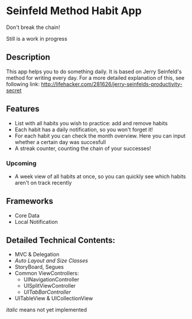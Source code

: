 # Seinfeld Method Habit App
Don't break the chain!

Still is a work in progress

## Description
This app helps you to do something daily. It is based on Jerry Seinfeld's method for writing every day. For a more detailed explanation of this, see following link: http://lifehacker.com/281626/jerry-seinfelds-productivity-secret

## Features
- List with all habits you wish to practice: add and remove habits
- Each habit has a daily notification, so you won't forget it!
- For each habit you can check the month overview. Here you can input whether a certain day was succesfull
- A streak counter, counting the chain of your successes!
### Upcoming
- A week view of all habits at once, so you can quickly see which habits aren't on track recently

## Frameworks
- Core Data
- Local Notification

## Detailed Technical Contents:
- MVC & Delegation 
- *Auto Layout and Size Classes*
- StoryBoard, Segues
- Common ViewControllers:
  - UINavigationController
  - UISplitViewController
  - *UITabBarController*
- UITableView & UICollectionView

*italic* means not yet implemented
